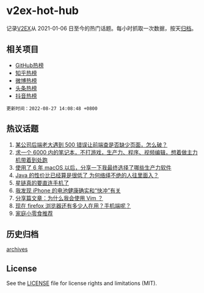 # v2ex-hot-hub

 记录[V2EX](https://www.v2ex.com/)从 2021-01-06 日至今的热门话题。每小时抓取一次数据，按天[归档](archives)。
 
 ## 相关项目

- [GitHub热榜](https://github.com/snaildev/github-hot-hub)
- [知乎热榜](https://github.com/snaildev/zhihu-hot-hub)
- [微博热榜](https://github.com/snaildev/weibo-hot-hub)
- [头条热榜](https://github.com/snaildev/toutiao-hot-hub)
- [抖音热榜](https://github.com/snaildev/douyin-hot-hub)


 `更新时间：2022-08-27 14:08:48 +0800`

## 热议话题

1. [某公司后端老大遇到 500 错误让前端查是否缺少页面，怎么破？](https://www.v2ex.com/t/875650)
1. [求一个 6000 内的笔记本，不打游戏，生产力、程序、视频编辑，想着做主力机带着到处跑](https://www.v2ex.com/t/875659)
1. [使用了 6 年 macOS 以后，分享一下我最终选择了哪些生产力软件](https://www.v2ex.com/t/875619)
1. [Java 的性价比已经算是很低了 为何络绎不绝的人往里面入？](https://www.v2ex.com/t/875672)
1. [星链真的要直连手机了](https://www.v2ex.com/t/875711)
1. [我发现 iPhone 的电池健康确实和“快冲”有关](https://www.v2ex.com/t/875626)
1. [分享篇文章：为什么我会使用 Vim ？](https://www.v2ex.com/t/875730)
1. [现在 firefox 浏览器还有多少人在用？手机端呢？](https://www.v2ex.com/t/875739)
1. [家庭小零食推荐](https://www.v2ex.com/t/875741)

## 历史归档

[archives](archives)

## License

See the [LICENSE](LICENSE) file for license rights and limitations (MIT).
